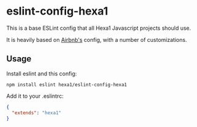 # eslint-config-hexa1

This is a base ESLint config that all Hexa1 Javascript projects should use.

It is heavily based on [Airbnb's](https://github.com/airbnb/javascript/tree/master/packages/eslint-config-airbnb) config, with a number of customizations.

## Usage

Install eslint and this config:

`npm install eslint hexa1/eslint-config-hexa1`

Add it to your .eslintrc:

```json
{
  "extends": "hexa1"
}
```
